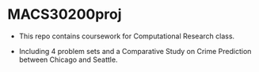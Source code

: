 # MACS30200proj

- This repo contains coursework for Computational Research class.  

- Including 4 problem sets and a Comparative Study on Crime Prediction between Chicago and Seattle.
